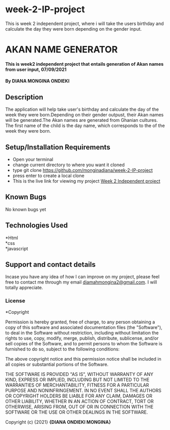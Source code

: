 # week-2-IP-project
This is week 2 independent project, where i will take the users birthday and calculate the day they were born depending on the gender input.
# AKAN NAME GENERATOR
#### This is week2 independent project that entails generation of Akan names from user input, 07/09/2021
#### By **DIANA MONGINA ONDIEKI**
## Description
The application will help take user's birthday and calculate the day of the week they were born.Depending on their gender outpust, their Akan names will be generated.The Akan names are generated from Ghanian cultures. The first name of the child is the day name, which corresponds to the of the week they were born.
## Setup/Installation Requirements
* Open your terminal
* change current directory to where you want it cloned
* type git clone https://github.com/monginadiana/week-2-IP-project
* press enter to create a local clone
* This is the live link for viewing my project <a href= "https://monginadiana.github.io/week-2-IP-project/"> Week 2 Independent project</a>
## Known Bugs
No known bugs yet 
## Technologies Used
*Html <br>*css<br> *javascript
## Support and contact details
Incase you have any idea of how I can improve on my project, please feel free to contact me through my email diamahmongina2@gmail.com. I will totally appreciate.
### License
*Copyright <YEAR> <COPYRIGHT HOLDER>

Permission is hereby granted, free of charge, to any person obtaining a copy of this software and associated documentation files (the "Software"), to deal in the Software without restriction, including without limitation the rights to use, copy, modify, merge, publish, distribute, sublicense, and/or sell copies of the Software, and to permit persons to whom the Software is furnished to do so, subject to the following conditions:

The above copyright notice and this permission notice shall be included in all copies or substantial portions of the Software.

THE SOFTWARE IS PROVIDED "AS IS", WITHOUT WARRANTY OF ANY KIND, EXPRESS OR IMPLIED, INCLUDING BUT NOT LIMITED TO THE WARRANTIES OF MERCHANTABILITY, FITNESS FOR A PARTICULAR PURPOSE AND NONINFRINGEMENT. IN NO EVENT SHALL THE AUTHORS OR COPYRIGHT HOLDERS BE LIABLE FOR ANY CLAIM, DAMAGES OR OTHER LIABILITY, WHETHER IN AN ACTION OF CONTRACT, TORT OR OTHERWISE, ARISING FROM, OUT OF OR IN CONNECTION WITH THE SOFTWARE OR THE USE OR OTHER DEALINGS IN THE SOFTWARE.

Copyright (c) {2021} **{DIANA ONDIEKI MONGINA}**
